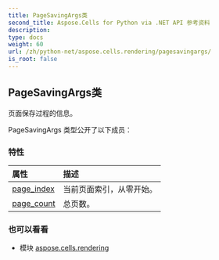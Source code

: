 ```yaml
---
title: PageSavingArgs类
second_title: Aspose.Cells for Python via .NET API 参考资料
description:
type: docs
weight: 60
url: /zh/python-net/aspose.cells.rendering/pagesavingargs/
is_root: false
---
```

## PageSavingArgs类
页面保存过程的信息。



PageSavingArgs 类型公开了以下成员：

### 特性
|属性|描述|
| :- | :- |
| [page_index](/cells/zh/python-net/aspose.cells.rendering/pagesavingargs/page_index) |当前页面索引，从零开始。|
| [page_count](/cells/zh/python-net/aspose.cells.rendering/pagesavingargs/page_count) |总页数。|



### 也可以看看
* 模块 [aspose.cells.rendering](..)
